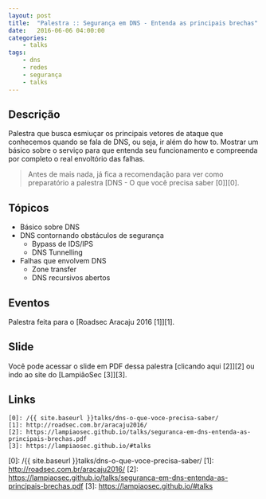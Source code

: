 ```yaml
---
layout: post
title:  "Palestra :: Segurança em DNS - Entenda as principais brechas"
date:   2016-06-06 04:00:00
categories:
    - talks
tags:
    - dns
    - redes
    - segurança
    - talks
---
```


## Descrição

Palestra que busca esmiuçar os principais vetores de ataque que conhecemos quando se fala de DNS, ou seja, ir além do how to. Mostrar um básico sobre o serviço para que entenda seu funcionamento e compreenda por completo o real envoltório das falhas.

> Antes de mais nada, já fica a recomendação para ver como preparatório a palestra [DNS - O que você precisa saber \[0\]][0].

## Tópicos

* Básico sobre DNS
* DNS contornando obstáculos de segurança
  * Bypass de IDS/IPS
  * DNS Tunnelling
* Falhas que envolvem DNS
  * Zone transfer
  * DNS recursivos abertos

## Eventos

Palestra feita para o [Roadsec Aracaju 2016 \[1\]][1].

## Slide

Você pode acessar o slide em PDF dessa palestra [clicando aqui \[2\]][2] ou indo ao site do [LampiãoSec \[3\]][3].

## Links

~~~
[0]: /{{ site.baseurl }}talks/dns-o-que-voce-precisa-saber/
[1]: http://roadsec.com.br/aracaju2016/
[2]: https://lampiaosec.github.io/talks/seguranca-em-dns-entenda-as-principais-brechas.pdf
[3]: https://lampiaosec.github.io/#talks
~~~

[0]: /{{ site.baseurl }}talks/dns-o-que-voce-precisa-saber/
[1]: http://roadsec.com.br/aracaju2016/
[2]: https://lampiaosec.github.io/talks/seguranca-em-dns-entenda-as-principais-brechas.pdf
[3]: https://lampiaosec.github.io/#talks
